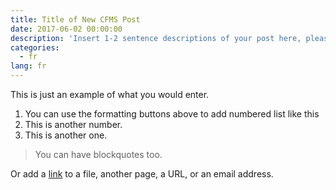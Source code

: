 ```yaml
---
title: Title of New CFMS Post
date: 2017-06-02 00:00:00
description: 'Insert 1-2 sentence descriptions of your post here, please.'
categories:
  - fr
lang: fr
---
```



This is just an example of what you would enter.

1. You can use the formatting buttons above to add numbered list like this
2. This is another number.
3. This is another one.

> You can have blockquotes too.

Or add a [link](/) to a file, another page, a URL, or an email address.